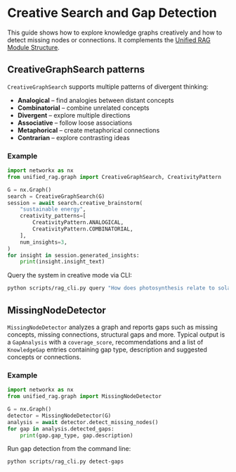 # Creative Search and Gap Detection

This guide shows how to explore knowledge graphs creatively and how to detect missing nodes or connections. It complements the [Unified RAG Module Structure](../unified_rag_module_structure.md).

## CreativeGraphSearch patterns
`CreativeGraphSearch` supports multiple patterns of divergent thinking:
- **Analogical** – find analogies between distant concepts
- **Combinatorial** – combine unrelated concepts
- **Divergent** – explore multiple directions
- **Associative** – follow loose associations
- **Metaphorical** – create metaphorical connections
- **Contrarian** – explore contrasting ideas

### Example
```python
import networkx as nx
from unified_rag.graph import CreativeGraphSearch, CreativityPattern

G = nx.Graph()
search = CreativeGraphSearch(G)
session = await search.creative_brainstorm(
    "sustainable energy",
    creativity_patterns=[
        CreativityPattern.ANALOGICAL,
        CreativityPattern.COMBINATORIAL,
    ],
    num_insights=3,
)
for insight in session.generated_insights:
    print(insight.insight_text)
```

Query the system in creative mode via CLI:
```bash
python scripts/rag_cli.py query "How does photosynthesis relate to solar panels?" --mode creative
```

## MissingNodeDetector
`MissingNodeDetector` analyzes a graph and reports gaps such as missing concepts, missing connections, structural gaps and more. Typical output is a `GapAnalysis` with a `coverage_score`, recommendations and a list of `KnowledgeGap` entries containing gap type, description and suggested concepts or connections.

### Example
```python
import networkx as nx
from unified_rag.graph import MissingNodeDetector

G = nx.Graph()
detector = MissingNodeDetector(G)
analysis = await detector.detect_missing_nodes()
for gap in analysis.detected_gaps:
    print(gap.gap_type, gap.description)
```

Run gap detection from the command line:
```bash
python scripts/rag_cli.py detect-gaps
```

